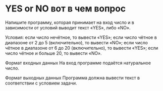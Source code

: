 # YES or NO вот в чем вопрос

Напишите программу, которая принимает на вход число и в зависимости от условий выводит текст «YES», либо «NO».

Условия:
если число нечётное, то вывести «YES»;
если число чётное в диапазоне от 2 до 5 (включительно), то вывести «NO»;
если число чётное в диапазоне от 6 до 20 (включительно), то вывести «YES»;
если число чётное и больше 20, то вывести «NO».

Формат входных данных
На вход программе подаётся натуральное число.

Формат выходных данных
Программа должна вывести текст в соответствии с условием задачи.